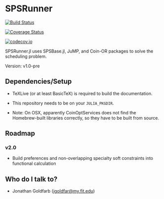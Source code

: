 # SPSRunner

[![Build Status](https://travis-ci.org/jgoldfar/SPSRunner.jl.svg?branch=master)](https://travis-ci.org/jgoldfar/SPSRunner.jl)

[![Coverage Status](https://coveralls.io/repos/jgoldfar/SPSRunner.jl/badge.svg?branch=master&service=github)](https://coveralls.io/github/jgoldfar/SPSRunner.jl?branch=master)

[![codecov.io](http://codecov.io/github/jgoldfar/SPSRunner.jl/coverage.svg?branch=master)](http://codecov.io/github/jgoldfar/SPSRunner.jl?branch=master)

SPSRunner.jl uses SPSBase.jl, JuMP, and Coin-OR packages to solve the scheduling problem.

Version: v1.0-pre

## Dependencies/Setup

* TeXLive (or at least BasicTeX) is required to build the documentation.

* This repository needs to be on your `JULIA_PKGDIR`.

* Note: On OSX, apparently CoinOptServices does not find the Homebrew-built libraries correctly, so they have to be built from source.

## Roadmap

### v2.0
* Build preferences and non-overlapping specialty soft constraints into functional calculation

## Who do I talk to? ##

* Jonathan Goldfarb (jgoldfar@my.fit.edu)